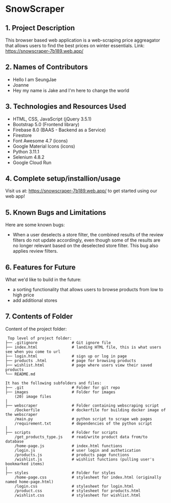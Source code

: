 # SnowScraper

## 1. Project Description
  
This browser based web application is a web-scraping price aggreagator that allows users to find the best prices on winter essentials.
Link: https://snowscraper-7b189.web.app/

## 2. Names of Contributors

- Hello I am SeungJae
- Joanne 
- Hey my name is Jake and I'm here to change the world

## 3. Technologies and Resources Used

- HTML, CSS, JavaScript (jQuery 3.5.1)
- Bootstrap 5.0 (Frontend library)
- Firebase 8.0 (BAAS - Backend as a Service)
- Firestore
- Font Awesome 4.7 (icons)
- Google Material Icons (icons)
- Python 3.11.1
- Selenium 4.8.2
- Google Cloud Run

## 4. Complete setup/installion/usage

Visit us at: https://snowscraper-7b189.web.app/ to get started using our web app!

## 5. Known Bugs and Limitations

Here are some known bugs:

- When a user deselects a store filter, the combined results of the review filters do not update accordingly, even though some of the results are no longer relevant based on the deselected store filter. This bug also applies review filters. 

## 6. Features for Future

What we'd like to build in the future:

- a sorting functionality that allows users to browse products from low to high price
- add additional stores

## 7. Contents of Folder

Content of the project folder:

```
 Top level of project folder:
├── .gitignore               # Git ignore file
├── index.html               # landing HTML file, this is what users see when you come to url
├── login.html               # sign up or log in page
├── products .html           # page for browsing products 
├── wishlist.html            # page where users view their saved products 
└── README.md

It has the following subfolders and files:
├── .git                     # Folder for git repo
├── images                   # Folder for images
    (20) image files                
|
├── webscraper               # Folder containing webscraping script
    /Dockerfile              # dockerfile for building docker image of the webscraper
    /main.py                 # python script to scrape web pages
    /requirement.txt         # dependencies of the python script
|
├── scripts                  # Folder for scripts
    /get_products_type.js    # read/write product data from/to database 
    /home-page.js            # index.html functions 
    /login.js                # user login and authetication
    /products.js             # products page functions 
    /wishlist.js             # wishlist functions (pulling user's bookmarked items)
|
├── styles                   # Folder for styles
    /home-page.css           # stylesheet for index.html (originally named home-page.html)
    /login.css               # stylesheet for login.html
    /product.css             # stylesheet for products.html
    /wishlist.css            # stylesheet for wishlist.html



```
